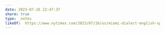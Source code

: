 ```yaml
---
date: 2023-07-26 22:47:37
share: true
type: _notes
likeOf:  https://www.nytimes.com/2023/07/26/us/miami-dialect-english-spanish.html
---
```

